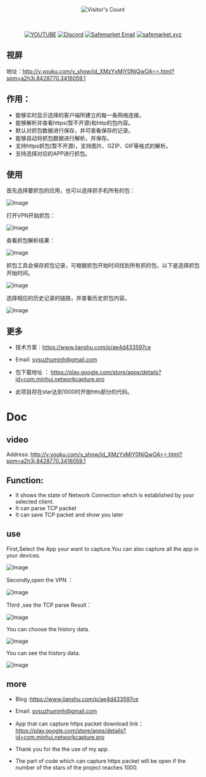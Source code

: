 <br/><br/>
<div align="center"> 
  <img src="https://profile-counter.glitch.me/Zhodisov/count.svg" alt="Visitor's Count" />
</div>
<br/><br/>

<div align="center">
  
[![YOUTUBE](https://img.shields.io/badge/Youtube-fc0000?style=for-the-badge&logo=YOUTUBE&logoColor=white)](https://www.youtube.com/@Jodis974)
[![Discord](https://img.shields.io/badge/Discord-6a85b9?style=for-the-badge&logo=discord&logoColor=white)](https://safemarket.xyz/discord)
[![Safemarket Email](https://img.shields.io/badge/safemarket_email-333333?style=for-the-badge&logo=gmail&logoColor=red)](mailto:support-checkout@safemarket.xyz)
[![safemarket.xyz](https://img.shields.io/badge/safemarket.xyz-0077B5?style=for-the-badge&logo=internet&logoColor=white)](https://safemarket.xyz/)

</div>





## 视屏
地址：http://v.youku.com/v_show/id_XMzYxMjY0NjQwOA==.html?spm=a2h3j.8428770.3416059.1

## 作用：
* 能够实时显示选择的客户端所建立的每一条网络连接。
* 能够解析并查看https(暂不开源)和http的包内容。
* 默认对抓包数据进行保存，并可查看保存的记录。
* 能够自动将抓包数据进行解析，并保存。
* 支持https抓包(暂不开源)，支持图片、GZIP、GIF等格式的解析。
* 支持选择对应的APP进行抓包。
## 使用
首先选择要抓包的应用，也可以选择抓手机所有的包：

![Image](https://github.com/huolizhuminh/NetWorkPacketCapture/blob/master/images/抓包精灵3.png)

打开VPN开始抓包：

![Image](https://github.com/huolizhuminh/NetWorkPacketCapture/blob/master/images/抓包精灵1.png)


查看抓包解析结果：

![Image](https://github.com/huolizhuminh/NetWorkPacketCapture/blob/master/images/抓包精灵4.png)

抓包工具会保存抓包记录，可根据抓包开始时间找到所有抓的包，以下是选择抓包开始时间。


![Image](https://github.com/huolizhuminh/NetWorkPacketCapture/blob/master/images/抓包精灵5.png)


选择相应的历史记录的链路，并查看历史抓包内容。

![Image](https://github.com/huolizhuminh/NetWorkPacketCapture/blob/master/images/抓包精灵2.png)



## 更多
* 技术方案：https://www.jianshu.com/p/ae4d433597ce
* Email: sysuzhuminh@gmail.com

* 包下载地址 ： https://play.google.com/store/apps/details?id=com.minhui.networkcapture.pro

* 此项目将在star达到1000时开放htts部分的代码。



# Doc
## video 

Address: http://v.youku.com/v_show/id_XMzYxMjY0NjQwOA==.html?spm=a2h3j.8428770.3416059.1

## Function:
* It shows the state of Network Connection which is established by your selected client.
* It can parse TCP packet 
* It can save TCP packet and show you later

## use


First,Select the App your want to capture.You can also capture all the app in your devices.

![Image](https://github.com/huolizhuminh/NetWorkPacketCapture/blob/master/images/抓包精灵3.png)

Secondly,open the VPN ：

![Image](https://github.com/huolizhuminh/NetWorkPacketCapture/blob/master/images/抓包精灵1.png)

Third ,see the TCP parse Result：

![Image](https://github.com/huolizhuminh/NetWorkPacketCapture/blob/master/images/抓包精灵4.png)

You can choose the history data.


![Image](https://github.com/huolizhuminh/NetWorkPacketCapture/blob/master/images/抓包精灵5.png)


You can see the history data.

![Image](https://github.com/huolizhuminh/NetWorkPacketCapture/blob/master/images/抓包精灵2.png)



## more
* Blog :https://www.jianshu.com/p/ae4d433597ce
* Email: sysuzhuminh@gmail.com



* App that can capture https packet download link： https://play.google.com/store/apps/details?id=com.minhui.networkcapture.pro

* Thank you for the the use of my app.

* The part of code which can capture https packet will be open if the number of the stars of the project reaches 1000. 



